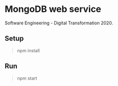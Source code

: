 # MongoDB web service

Software Engineering - Digital Transformation 2020.

## Setup

> npm install

## Run

> npm start

